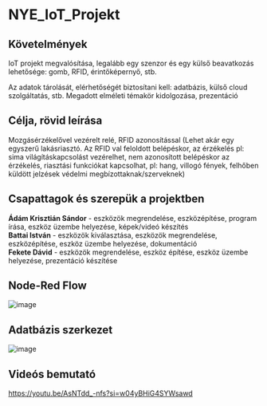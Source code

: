 # NYE_IoT_Projekt

## Követelmények

IoT projekt megvalósítása, legalább egy szenzor és egy külső beavatkozás lehetősége: gomb, RFID, érintőképernyő, stb.

Az adatok tárolását, elérhetőségét biztosítani kell: adatbázis, külső cloud szolgáltatás, stb.
Megadott elméleti témakör kidolgozása, prezentáció

## Célja, rövid leírása

Mozgásérzékelővel vezérelt relé, RFID azonosítással
(Lehet akár egy egyszerű lakásriasztó. Az RFID val feloldott belépéskor, az érzékelés pl: sima világításkapcsolást vezérelhet, nem azonosított belépéskor az érzékelés, riasztási funkciókat kapcsolhat, pl: hang, villogó fények, felhőben küldött jelzések védelmi megbízottaknak/szerveknek)

## Csapattagok és szerepük a projektben

**Ádám Krisztián Sándor** - eszközök megrendelése, eszközépítése, program írása, eszköz üzembe helyezése, képek/videó készítés<br />
**Battai István** - eszközök kiválasztása, eszközök megrendelése, eszközépítése, eszköz üzembe helyezése, dokumentáció<br />
**Fekete Dávid** - eszközök megrendelése, eszköz építése, eszköz üzembe helyezése, prezentáció készítése<br />

## Node-Red Flow
![image](https://github.com/user-attachments/assets/26e93da7-75eb-4b37-96cf-60df83db14b2)

## Adatbázis szerkezet
![image](https://github.com/user-attachments/assets/da1cd594-2b0a-401b-8a66-653c94f915b1)

## Videós bemutató

[https://youtu.be/AsNTdd_-nfs?si=w04yBHiG4SYWsawd ](https://youtu.be/AsNTdd_-nfs?si=w04yBHiG4SYWsawd "Videó")
